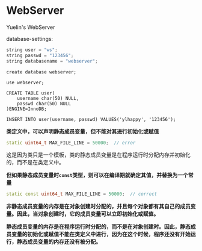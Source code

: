# WebServer
Yuelin's WebServer

database-settings:
```cpp
string user = "ws";
string passwd = "123456";
string databasename = "webserver";
```
```mysql
create database webserver;

use webserver;

CREATE TABLE user(
    username char(50) NULL,
    passwd char(50) NULL
)ENGINE=InnoDB;

INSERT INTO user(username, passwd) VALUES('ylhappy', '123456');

```

**类定义中，可以声明静态成员变量，但不能对其进行初始化或赋值**
```cpp
static uint64_t MAX_FILE_LINE = 50000;  // error
```
这是因为类只是一个模板，类的静态成员变量是在程序运行时分配内存并初始化的，而不是在类定义中。

**但如果静态成员变量时`const`类型，则可以在编译期就确定其值，并替换为一个常量**
```cpp
static const uint64_t MAX_FILE_LINE = 50000;  // correct
```

**非静态成员变量的内存是在对象创建时分配的，并且每个对象都有其自己的成员变量。因此，当对象创建时，它的成员变量可以立即初始化或赋值。**

**静态成员变量的内存是在程序运行时分配的，而不是在对象创建时。因此，静态成员变量的初始化或赋值不能在类定义中进行，因为在这个时候，程序还没有开始运行，静态成员变量的内存还没有被分配。**